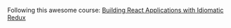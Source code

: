 Following this awesome course: [Building React Applications with Idiomatic Redux](https://egghead.io/courses/building-react-applications-with-idiomatic-redux)
